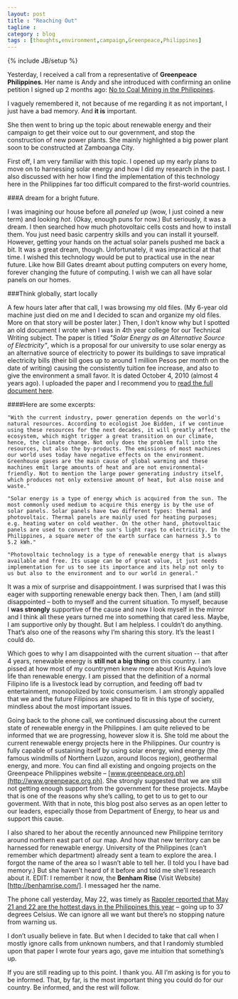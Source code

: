 ```yaml
---
layout: post
title : "Reaching Out"
tagline : 
category : blog
tags : [thoughts,environment,campaign,Greenpeace,Philippines]
---
```

{% include JB/setup %}

Yesterday, I received a call from a representative of **Greenpeace Philippines**. Her name is Andy and she introduced with confirming an online petition I signed up 2 months ago: [No to Coal Mining in the Philippines](http://www.change.org/petitions/we-want-clean-energy-in-the-philippines).

I vaguely remembered it, not because of me regarding it as not important, I just have a bad memory. And **it is** important.

She then went to bring up the topic about renewable energy and their campaign to get their voice out to our government, and stop the construction of new power plants. She mainly highlighted a big power plant soon to be constructed at Zamboanga City.

First off, I am very familiar with this topic. I opened up my early plans to move on to harnessing solar energy and how I did my research in the past.  I also discussed with her how I find the implementation of this technology here in the Philippines far too difficult compared to the first-world countries. 

###A dream for a bright future.

I was imagining our house before all *paneled up* (wow, I just coined a new term) and looking *hot*. (Okay, enough puns for now.) But seriously, it was a dream. I then searched how much photovoltaic cells costs and how to install them. You just need basic carpentry skills and you can install it yourself. However, getting your hands on the actual solar panels pushed me back a bit. It was a great dream, though. Unfortunately, it was impractical at that time. I wished this technology would be put to practical use in the near future. Like how Bill Gates dreamt about putting computers on every home, forever changing the future of computing. I wish we can all have solar panels on our homes.

###Think globally, start locally

A few hours later after that call, I was browsing my old files. (My 6-year old machine just died on me and I decided to scan and organize my old files. More on that story will be poster later.) Then, I don’t know why but I spotted an old document I wrote when I was in 4th year college for our Technical Writing subject. The paper is titled *"Solar Energy as an Alternative Source of Electricity"*, which is a proposal for our university to use solar energy as an alternative source of electricity to power its buildings to save impratical electricity bills (their bill goes up to around 1 million Pesos per month  on the date of writing) causing the consistently tuition fee increase, and also to give the environment a small favor. It is dated October 4, 2010 (almost 4 years ago). I uploaded the paper and I recommend you to [read the full document here](/assets/docs/solar-energy-as-an-alternative.pdf).

####Here are some excerpts:

	"With the current industry, power generation depends on the world's natural resources. According to ecologist Joe Bidden, if we continue using these resources for the next decades, it will greatly affect the ecosystem, which might trigger a great transition on our climate, hence, the climate change. Not only does the problem fall into the resources, but also the by-products. The emissions of most machines our world uses today have negative effects on the environment. Greenhouse gases are the main cause of global warming and these machines emit large amounts of heat and are not environmental-friendly. Not to mention the large power generating industry itself, which produces not only extensive amount of heat, but also noise and waste."

	"Solar energy is a type of energy which is acquired from the sun. The most commonly used medium to acquire this energy is by the use of solar panels. Solar panels have two different types: thermal and photovoltaic. Thermal panels are mainly used for heating purposes; e.g. heating water on cold weather. On the other hand, photovoltaic panels are used to convert the sun's light rays to electricity. In the Philippines, a square meter of the earth surface can harness 3.5 to 5.2 kWh."

	"Photovoltaic technology is a type of renewable energy that is always available and free. Its usage can be of great value, it just needs implementation for us to see its importance and its help not only to us but also to the environment and to our world in general."

It was a mix of surprise and disappointment. I was surprised that I was this eager with supporting renewable energy back then. Then, I am (and still) disappointed – both to myself and the current situation. To myself, because I **was strongly** supportive of the cause and now I look myself in the mirror and I think all these years turned me into something that cared less. Maybe, I am supportive only by thought. But I am helpless. I couldn’t do anything. That’s also one of the reasons why I’m sharing this story. It’s the least I could do. 

Which goes to why I am disappointed with the current situation --  that after 4 years, renewable energy is **still not a big thing** on this country. I am pissed at how most of my countrymen knew more about Kris Aquino’s love life than renewable energy. I am pissed that the definition of a normal Filipino life is a livestock lead by corruption, and feeding off bad tv entertainment, monopolized by toxic consumerism. I am strongly appalled that we and the future Filipinos are shaped to fit in this type of society, mindless about the most important issues. 

Going back to the phone call, we continued discussing about the current state of renewable energy in the Philippines. I am quite relieved to be informed that we are progressing, however slow it is. She told me about the current renewable energy projects here in the Philippines. Our country is fully capable of sustaining itself by using solar energy, wind energy (the famous windmills of Northern Luzon, around Ilocos region), geothermal energy, and more. You can find all existing and ongoing projects on the Greenpeace Philippines website – [www.greenpeace.org.ph](http://www.greenpeace.org.ph).  She strongly suggested that we are still not getting enough support from the government for these projects. Maybe that is one of the reasons why she’s calling, to get to us to get to our goverment. With that in note, this blog post also serves as an open letter to our leaders, especially those from Department of Energy, to hear us and support this cause.

I also shared to her about the recently announced new Philippine territory around northern east part of our map. And how that new territory can be harnessed for renewable energy. University of the Philippines (can’t remember which department) already sent a team to explore the area. I forgot the name of the area so I wasn’t able to tell her. (I told you I have bad memory.) But she haven’t heard of it before and told me she’ll research about it. EDIT: I remember it now, the **Benham Rise** (Visit Website)[http://benhamrise.com/]. I messaged her the name.

The phone call yesterday, May 22, was timely as [Rappler reported that May 21 and 22 are the hottest days in the Philippines this year](http://www.rappler.com/business/industries/173-power-and-energy/58417-may-21-22-hottest-days-2014) – going up to 37 degrees Celsius. We can ignore all we want but there’s no stopping nature from warning us.

I don’t usually believe in fate. But when I decided to take that call when I mostly ignore calls from unknown numbers, and that I randomly stumbled upon that paper I wrote four years ago, gave me intuition that something’s up.

If you are still reading up to this point. I thank you. All I’m asking is for you to be informed. That, by far, is the most important thing you could do for our country. Be informed, and the rest will follow.
